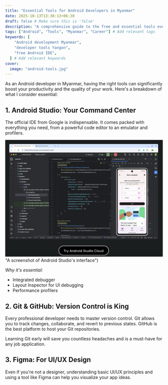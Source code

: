 ```yaml
---
title: "Essential Tools for Android Developers in Myanmar"
date: 2025-10-13T13:30:13+06:30
draft: false # Make sure this is 'false'
description: "A comprehensive guide to the free and essential tools every Android developer in Myanmar should use, from IDEs to version control and design." # Add a compelling description for SEO
tags: ["Android", "Tools", "Myanmar", "Career"] # Add relevant tags
keywords: [
    "Android development Myanmar",
    "developer tools Yangon",
    "free Android IDE",
  ] # Add relevant keywords
cover:
  image: "android-tools.jpg"
---
```


As an Android developer in Myanmar, having the right tools can significantly boost your productivity and the quality of your work. Here's a breakdown of what I consider essential:

## 1. Android Studio: Your Command Center

The official IDE from Google is indispensable. It comes packed with everything you need, from a powerful code editor to an emulator and profilers.

![Android Studio IDE Screenshot](ui.png) "A screenshot of Android Studio's interface")

_Why it's essential:_

- Integrated debugger
- Layout Inspector for UI debugging
- Performance profilers

## 2. Git & GitHub: Version Control is King

Every professional developer needs to master version control. Git allows you to track changes, collaborate, and revert to previous states. GitHub is the best platform to host your Git repositories.

Learning Git early will save you countless headaches and is a must-have for any job application.

## 3. Figma: For UI/UX Design

Even if you're not a designer, understanding basic UI/UX principles and using a tool like Figma can help you visualize your app ideas.
